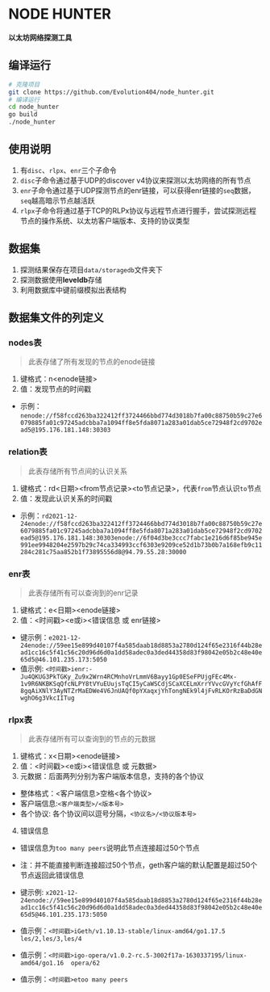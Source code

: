 # NODE HUNTER
**以太坊网络探测工具**
## 编译运行
```sh
# 克隆项目
git clone https://github.com/Evolution404/node_hunter.git
# 编译运行
cd node_hunter
go build
./node_hunter
```
## 使用说明
1. 有`disc`、`rlpx`、`enr`三个子命令
2. `disc`子命令通过基于UDP的discover v4协议来探测以太坊网络的所有节点
3. `enr`子命令通过基于UDP探测节点的enr链接，可以获得enr链接的`seq`数据，`seq`越高暗示节点越活跃
4. `rlpx`子命令将通过基于TCP的RLPx协议与远程节点进行握手，尝试探测远程节点的操作系统、以太坊客户端版本、支持的协议类型

## 数据集
1. 探测结果保存在项目`data/storagedb`文件夹下
2. 探测数据使用**leveldb**存储
3. 利用数据库中键前缀模拟出表结构

## 数据集文件的列定义
### nodes表
> 此表存储了所有发现的节点的enode链接
1. 键格式：n<enode链接>
2. 值：发现节点的时间戳

* 示例：`nenode://f58fccd263ba322412ff3724466bbd774d3018b7fa00c88750b59c27e6079885fa01c97245adcbba7a1094ff8e5fda8071a283a01dab5ce72948f2cd9702ead5@195.176.181.148:30303`

### relation表
> 此表存储所有节点间的认识关系
1. 键格式：rd<日期><from节点记录><to节点记录>，代表`from`节点认识`to`节点
2. 值：发现此认识关系的时间戳

* 示例：`rd2021-12-24enode://f58fccd263ba322412ff3724466bbd774d3018b7fa00c88750b59c27e6079885fa01c97245adcbba7a1094ff8e5fda8071a283a01dab5ce72948f2cd9702ead5@195.176.181.148:30303enode://6f04d3be3ccc7fabc1e216d6f85be945e991ee9948204e2597b29c74ca334993ccf6303e9209ce52d1b73b0b7a168efb9c11284c281c75aa852b1f73895556d8@94.79.55.28:30000`

### enr表
> 此表存储所有可以查询到的enr记录
1. 键格式：e<日期><enode链接>
2. 值：<时间戳><e或i><错误信息 或 enr链接>

* 键示例：`e2021-12-24enode://59ee15e899d40107f4a585daab18d8853a2780d124f65e2316f44b28ead1cc16c5f41c56c20d96d6d0a1dd58adec0a3ded44358d83f98042e05b2c48e40e65d5@46.101.235.173:5050`
* 值示例: `<时间戳>ienr:-Ju4QKUG3PkTGKy_Zu9x2Wrn4RCMnhoVrLmmV6Bayy1Gp0ESeFPUjgFEc4Mx-1v9R6NKBKSqQfcNLPY8tVYuEUujsTqCI5yCaWSCdjSCaXCELmXrrYVvcGVyYcfGhAfF8gqAiXNlY3AyNTZrMaEDWe4V6JnUAQf0pYXaqxjYhTongNEk9l4jFvRLKOrRzBaDdGNwghO6g3VkcIITug`

### rlpx表
> 此表存储所有可以查询到的节点的元数据
1. 键格式：x<日期><enode链接>
2. 值：<时间戳><e或i><错误信息 或 元数据>
3. 元数据：后面两列分别为客户端版本信息，支持的各个协议
  * 整体格式：<客户端信息>空格<各个协议>
  * 客户端信息:`<客户端类型>/<版本号>`
  * 各个协议: 各个协议间以逗号分隔，`<协议名>/<协议版本号>`
4. 错误信息
  * 错误信息为`too many peers`说明此节点连接超过50个节点
  * 注：并不能直接判断连接超过50个节点，geth客户端的默认配置是超过50个节点返回此错误信息

* 键示例: `x2021-12-24enode://59ee15e899d40107f4a585daab18d8853a2780d124f65e2316f44b28ead1cc16c5f41c56c20d96d6d0a1dd58adec0a3ded44358d83f98042e05b2c48e40e65d5@46.101.235.173:5050`
* 值示例：`<时间戳>iGeth/v1.10.13-stable/linux-amd64/go1.17.5 les/2,les/3,les/4`
* 值示例：`<时间戳>igo-opera/v1.0.2-rc.5-3002f17a-1630337195/linux-amd64/go1.16  opera/62`
* 值示例：`<时间戳>etoo many peers`
